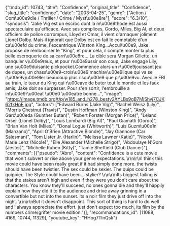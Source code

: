 {"tmdb_id": 10743, "title": "Confidence", "original_title": "Confidence", "slug_title": "confidence", "date": "2003-04-25", "genre": ["Action / Com\u00e9die / Thriller / Crime / Myst\u00e8re"], "score": "6.3/10", "synopsis": "Jake Vig est un escroc dont la m\u00e9thode est aussi spectaculaire qu'efficace. Avec ses complices, Gordo, Miles, Big Al, et deux officiers de police corrompus, Lloyd et Omar, il vient d'arnaquer joliment Lionel Dolby. Mais il ignorait que Dolby est en fait le comptable d'un ca\u00efd du crime, l'excentrique Winston King...Accul\u00e9, Jake propose de rembourser le \"King\", et pour cela, il compte monter la plus belle escroquerie de sa carri\u00e8re... La cible sera Morgan Gillette, un banquier v\u00e9reux, et pour r\u00e9ussir son coup, Jake engage Lily, une s\u00e9duisante pickpocket.Commence alors un r\u00e9jouissant jeu de dupes, un chass\u00e9-crois\u00e9 machiav\u00e9lique qui va se r\u00e9v\u00e9ler beaucoup plus risqu\u00e9 que pr\u00e9vu. Avec le FBI au train, le tueur du King qui r\u00eave de buter tout le monde et les faux amis, Jake doit se surpasser. Pour s'en sortir, l'embrouille a int\u00e9r\u00eat \u00e0 \u00eatre bonne...", "image": "https://image.tmdb.org/t/p/w185_and_h278_bestv2/tYLBs9gB7MjShvj7CJK62fkHpE.jpg", "actors": ["Edward Burns (Jake Vig)", "Rachel Weisz (Lily)", "Morris Chestnut (Travis)", "Dustin Hoffman (Winston King)", "Andy Garc\u00eda (Gunther Butan)", "Robert Forster (Morgan Price)", "Leland Orser (Lionel Dolby)", "Louis Lombardi (Big Al)", "Paul Giamatti (Gordo)", "Brian Van Holt (Miles)", "Donal Logue (Whitworth)", "Luis Guzm\u00e1n (Manzano)", "April O'Brien (Attractive Blonde)", "Jay Giannone (Car Salesman)", "Tom Lister Jr. (Harlin)", "Melissa Lawner (Katie)", "Nicole Marie Lenz (Nicole)", "Elle Alexander (Michelle Strigo)", "Abdoulaye N'Gom (Jester)", "Michelle Ruben (Kitty)", "Tamie Sheffield (Club Dancer)"], "comments": [{"pseudo": "Abro", "content": "Confidence is a cute movie that won't subvert or rise above your genre expectations. \r\n\r\nI think this movie could have been really great if it had simply done more. the twists should have been twistier. The sex could be sexier. The quips could be quippier. The Style could have been... stylier? \r\n\r\nIts biggest failing is that the stakes aren't high and even if they were you don't care about the characters. You know they'll succeed, no ones gonna die and they'll happily explain how they did it to the audience and drive away grinning in a convertible but not into the sunset. its a noir film they just drive off into the night.     \r\n\r\nBut it doesn't disappoint. This sort of thing is hard to do well and i always appreciate the effort. just don't expect too much, its film by the numbers crime/grifter movie edition."}], "recommandations_id": [11088, 4169, 10744, 11329], "youtube_key": "HHog7TlnQsk"}